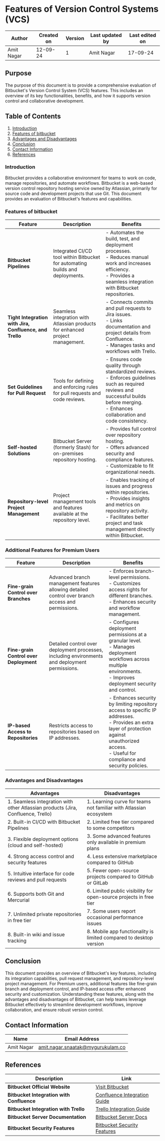 # Features of Version Control Systems (VCS) 

 
 | Author        | Created on | Version | Last updated by | Last edited on |
  |-------------|---------|-------------|-------------|---------|
  | Amit Nagar | 12-09-24 | 1 | Amit Nagar | 17-09-24 |



## Purpose
The purpose of this document is to provide a comprehensive evaluation of Bitbucket's Version Control System (VCS) features. This includes an overview of its key functionalities, benefits, and how it supports version control and collaborative development. 

## Table of Contents

1. [Introduction](#introduction)
2. [Features of bitbucket](#features-of-bitbucket)
3. [Advantages and Disadvantages](#advantages-and-disadvantages)
4. [Conclusion](#conclusion)
5. [Contact Information](#contact-information)
6. [References](#references)

### Introduction
Bitbucket provides a collaborative environment for teams to work on code, manage repositories, and automate workflows. Bitbucket is a web-based version control repository hosting service owned by Atlassian, primarily for source code and development projects that use Git. This document provides an evaluation of Bitbucket's features and capabilities.

### Features of bitbucket


| Feature                                | Description                                                                 | Benefits                                                                                                                                                 |
|----------------------------------------|-----------------------------------------------------------------------------|----------------------------------------------------------------------------------------------------------------------------------------------------------|
| **Bitbucket Pipelines**                | Integrated CI/CD tool within Bitbucket for automating builds and deployments. | - Automates the build, test, and deployment processes.<br>- Reduces manual work and increases efficiency.<br>- Provides a seamless integration with Bitbucket repositories. |
| **Tight Integration with Jira, Confluence, and Trello** | Seamless integration with Atlassian products for enhanced project management. | - Connects commits and pull requests to Jira issues.<br>- Links documentation and project details from Confluence.<br>- Manages tasks and workflows with Trello. |
| **Set Guidelines for Pull Request**    | Tools for defining and enforcing rules for pull requests and code reviews.  | - Ensures code quality through standardized reviews.<br>- Enforces guidelines such as required reviews and successful builds before merging.<br>- Enhances collaboration and code consistency. |
| **Self-hosted Solutions**              | Bitbucket Server (formerly Stash) for on-premises repository hosting.        | - Provides full control over repository hosting.<br>- Offers advanced security and compliance features.<br>- Customizable to fit organizational needs. |
| **Repository-level Project Management**| Project management tools and features available at the repository level.      | - Enables tracking of issues and progress within repositories.<br>- Provides insights and metrics on repository activity.<br>- Facilitates better project and task management directly within Bitbucket. |


### Additional Features for Premium Users

| Feature                          | Description                                                        | Benefits                                                                                                                                                               |
|----------------------------------|--------------------------------------------------------------------|------------------------------------------------------------------------------------------------------------------------------------------------------------------------|
| **Fine-grain Control over Branches** | Advanced branch management features allowing detailed control over branch access and permissions. | - Enforces branch-level permissions.<br>- Customizes access rights for different branches.<br>- Enhances security and workflow management.                       |
| **Fine-grain Control over Deployment** | Detailed control over deployment processes, including environments and deployment permissions. | - Configures deployment permissions at a granular level.<br>- Manages deployment workflows across multiple environments.<br>- Improves deployment security and control. |
| **IP-based Access to Repositories** | Restricts access to repositories based on IP addresses.              | - Enhances security by limiting repository access to specific IP addresses.<br>- Provides an extra layer of protection against unauthorized access.<br>- Useful for compliance and security policies. |

### Advantages and Disadvantages

| Advantages | Disadvantages |
|------------|---------------|
| 1. Seamless integration with other Atlassian products (Jira, Confluence, Trello) | 1. Learning curve for teams not familiar with Atlassian ecosystem |
| 2. Built-in CI/CD with Bitbucket Pipelines | 2. Limited free tier compared to some competitors |
| 3. Flexible deployment options (cloud and self-hosted) | 3. Some advanced features only available in premium plans |
| 4. Strong access control and security features | 4. Less extensive marketplace compared to GitHub |
| 5. Intuitive interface for code reviews and pull requests | 5. Fewer open-source projects compared to GitHub or GitLab |
| 6. Supports both Git and Mercurial | 6. Limited public visibility for open-source projects in free tier |
| 7. Unlimited private repositories in free tier | 7. Some users report occasional performance issues |
| 8. Built-in wiki and issue tracking | 8. Mobile app functionality is limited compared to desktop version |

## Conclusion
This document provides an overview of Bitbucket's key features, including its integration capabilities, pull request management, and repository-level project management. For Premium users, additional features like fine-grain branch and deployment control, and IP-based access offer enhanced security and customization. Understanding these features, along with the advantages and disadvantages of Bitbucket, can help teams leverage Bitbucket effectively to streamline development workflows, improve collaboration, and ensure robust version control.

## Contact Information 
|Name|Email Address|
|:---:|:---:|
|Amit Nagar|amit.nagar.snaatak@mygurukulam.co|

## References

| Description                                              | Link                                                                                          |
|----------------------------------------------------------|-----------------------------------------------------------------------------------------------|
| **Bitbucket Official Website**                          | [Visit Bitbucket](https://bitbucket.org/)|
| **Bitbucket Integration with Confluence**               | [Confluence Integration Guide](https://support.atlassian.com/bitbucket-cloud/docs/integrate-bitbucket-cloud-with-confluence-cloud/) |
| **Bitbucket Integration with Trello**                   | [Trello Integration Guide](https://support.atlassian.com/bitbucket-cloud/docs/integrate-bitbucket-cloud-with-trello/) |
| **Bitbucket Server Documentation**                      | [Bitbucket Server Docs](https://confluence.atlassian.com/bitbucketserver) |
| **Bitbucket Security Features**                         | [Bitbucket Security Features](https://support.atlassian.com/bitbucket-cloud/docs/security-and-compliance/)|
